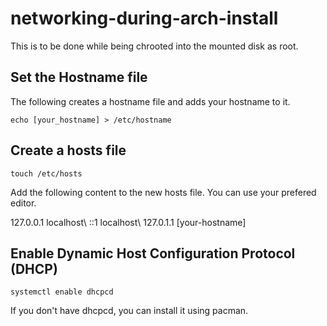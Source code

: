 # networking-during-arch-install

This is to be done while being chrooted into the mounted disk as root.

## Set the Hostname file

The following creates a hostname file and adds your hostname to it.

```echo [your_hostname] > /etc/hostname```

## Create a hosts file

```touch /etc/hosts```

Add the following content to the new hosts file. You can use your prefered editor.

127.0.0.1 localhost\ ::1 localhost\ 127.0.1.1 [your-hostname]

## Enable Dynamic Host Configuration Protocol (DHCP)

```systemctl enable dhcpcd```

If you don't have dhcpcd, you can install it using pacman.
